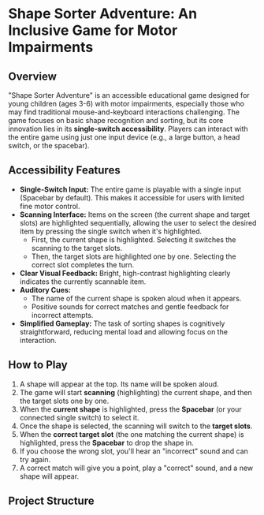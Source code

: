 # Shape Sorter Adventure: An Inclusive Game for Motor Impairments

## Overview

"Shape Sorter Adventure" is an accessible educational game designed for young children (ages 3-6) with motor impairments, especially those who may find traditional mouse-and-keyboard interactions challenging. The game focuses on basic shape recognition and sorting, but its core innovation lies in its **single-switch accessibility**. Players can interact with the entire game using just one input device (e.g., a large button, a head switch, or the spacebar).

## Accessibility Features

* **Single-Switch Input:** The entire game is playable with a single input (Spacebar by default). This makes it accessible for users with limited fine motor control.
* **Scanning Interface:** Items on the screen (the current shape and target slots) are highlighted sequentially, allowing the user to select the desired item by pressing the single switch when it's highlighted.
    * First, the current shape is highlighted. Selecting it switches the scanning to the target slots.
    * Then, the target slots are highlighted one by one. Selecting the correct slot completes the turn.
* **Clear Visual Feedback:** Bright, high-contrast highlighting clearly indicates the currently scannable item.
* **Auditory Cues:**
    * The name of the current shape is spoken aloud when it appears.
    * Positive sounds for correct matches and gentle feedback for incorrect attempts.
* **Simplified Gameplay:** The task of sorting shapes is cognitively straightforward, reducing mental load and allowing focus on the interaction.

## How to Play

1.  A shape will appear at the top. Its name will be spoken aloud.
2.  The game will start **scanning** (highlighting) the current shape, and then the target slots one by one.
3.  When the **current shape** is highlighted, press the **Spacebar** (or your connected single switch) to select it.
4.  Once the shape is selected, the scanning will switch to the **target slots**.
5.  When the **correct target slot** (the one matching the current shape) is highlighted, press the **Spacebar** to drop the shape in.
6.  If you choose the wrong slot, you'll hear an "incorrect" sound and can try again.
7.  A correct match will give you a point, play a "correct" sound, and a new shape will appear.

## Project Structure
